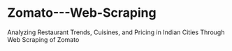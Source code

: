 # Zomato---Web-Scraping
Analyzing Restaurant Trends, Cuisines, and Pricing in Indian Cities Through Web Scraping of Zomato
